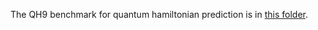 The QH9 benchmark for quantum hamiltonian prediction is in [this folder](https://github.com/divelab/AIRS/tree/main/OpenDFT/QHBench/QH9).
